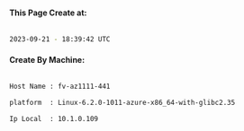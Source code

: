 
   
#### This Page Create at:

```bash

2023-09-21 - 18:39:42 UTC

```

#### Create By Machine:

```bash

Host Name : fv-az1111-441

platform  : Linux-6.2.0-1011-azure-x86_64-with-glibc2.35

Ip Local  : 10.1.0.109

```

